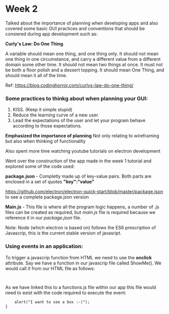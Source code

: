 # Week 2
Talked about the importance of planning when developing apps and also covered some basic GUI practices and conventions that should be consiered during app development such as:

**Curly's Law: Do One Thing**

A variable should mean one thing, and one thing only. It should not mean one thing in one circumstance, and carry a different value from a different domain some other time. It should not mean two things at once. It must not be both a floor polish and a dessert topping. It should mean One Thing, and should mean it all of the time.

Ref: https://blog.codinghorror.com/curlys-law-do-one-thing/

### Some practices to thinkg about when planning your GUI:

1.  KISS. (Keep it simple stupid)
2.  Reduce the learning curve of a new user.
3.  Lead the expectations of the user and let your program behave according to those expectations.

**Emphasized the importance of planning**
Not only relating to wireframing but also when thinking of functionality

Also spent more time watching youtube tutorials on electron development

Went over the construction of the app made in the week 1 tutorial and explored some of the code used:

**package.json** - Completly made up of key-value pairs. Both parts are enclosed in a set of quotes **"key":"value"**

https://github.com/electron/electron-quick-start/blob/master/package.json to see a complete package.json version

**Main.js** - This file is where all the program logic happens, a number of .js files can be created as required, but *main.js* file is required because we reference it in our *package.json* file.

Note: Node (which electron is based on) follows the ES6 prescription of Javascrip, this is the current stable version of javasript.

### Using events in an application:

To trigger a javascrip function from HTML we need to use the **onclick** attribute. Say we have a function in our javascrip file called ShowMe(). We would call it from our HTML file as follows:

```<input type="button" value="Click me!" onclick="ShowMe()" >
```
```<script src="functions.js"></script>
```
As we have linked this to a functions.js file within our app this file would need to exist with the code required to execute the event:

```function ShowMe() {
    alert("I want to see a box :-)");
}
```

